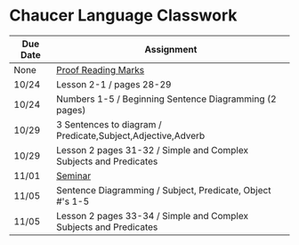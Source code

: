 # Chaucer Language Classwork

| Due Date | Assignment |
|----------|------------|
|None | [Proof Reading Marks](lang/ProofreadingMarks.pdf)
|10/24 | Lesson 2-1 / pages 28-29
|10/24| Numbers 1-5 / Beginning Sentence Diagramming (2 pages)
|10/29| 3 Sentences to diagram / Predicate,Subject,Adjective,Adverb|
|10/29| Lesson 2 pages 31-32 / Simple and Complex Subjects and Predicates|
|11/01| [Seminar](lang/seminarhalloween.pdf)| 
|11/05| Sentence Diagramming / Subject, Predicate, Object #'s 1-5 |
|11/05| Lesson 2 pages 33-34 / Simple and Complex Subjects and Predicates |

